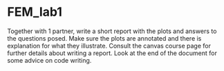# FEM_lab1
Together with 1 partner, write a short report with the plots and answers to the questions posed. Make sure the plots are annotated and there is explanation for what they illustrate. Consult the canvas course page for further details about writing a report. Look at the end of the document for some advice on code writing.

